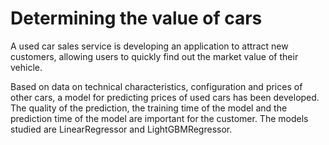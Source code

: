 # Determining the value of cars

A used car sales service is developing an application to attract new customers, 
allowing users to quickly find out the market value of their vehicle. 

Based on data on technical characteristics, configuration and prices of other cars, 
a model for predicting prices of used cars has been developed. The quality of the prediction, 
the training time of the model and the prediction time of the model are important for the customer. 
The models studied are LinearRegressor and LightGBMRegressor.